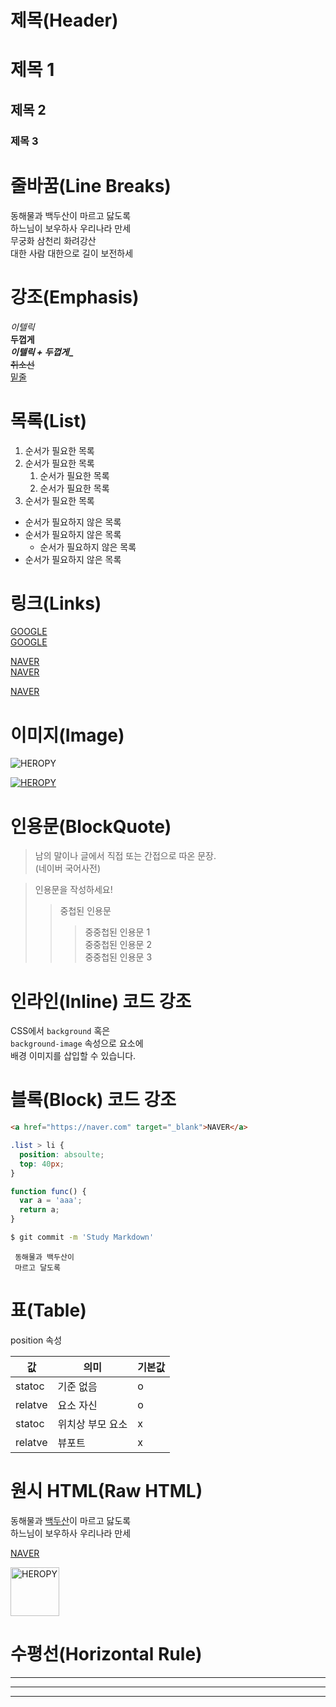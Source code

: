 # 제목(Header)

# 제목 1
## 제목 2
### 제목 3



# 줄바꿈(Line Breaks)

동해물과 백두산이 마르고 닳도록  
하느님이 보우하사 우리나라 만세  
무궁화 삼천리 화려강산</br>
대한 사람 대한으로 길이 보전하세



# 강조(Emphasis)

_이텔릭_  
**두껍게**  
**_이텔릭 + 두껍게__**  
~~취소선~~  
<u>밑줄</u>



# 목록(List)

1. 순서가 필요한 목록
1. 순서가 필요한 목록
      1. 순서가 필요한 목록
      1. 순서가 필요한 목록
1. 순서가 필요한 목록

- 순서가 필요하지 않은 목록
- 순서가 필요하지 않은 목록
    - 순서가 필요하지 않은 목록
- 순서가 필요하지 않은 목록



# 링크(Links)

<a href="https://google.com">GOOGLE</a>  
[GOOGLE](https://google.com)

<a href="https://naver.com" title="NAVER로 이동!">NAVER</a>  
[NAVER](https://naver.com "NAVER로이동!")

<a href="https://naver.com" title="NAVER로 이동!" target="_blank">NAVER</a>  



# 이미지(Image)

![HEROPY](https://heropy.blog/css/images/logo.png)

[![HEROPY](https://heropy.blog/css/images/logo.png)](https://heropy.blog/)



# 인용문(BlockQuote)

> 남의 말이나 글에서 직접 또는 간접으로 따온 문장.  
> (네이버 국어사전)

> 인용문을 작성하세요!  
>>중첩된 인용문
>>> 중중첩된 인용문 1  
>>> 중중첩된 인용문 2  
>>> 중중첩된 인용문 3



# 인라인(Inline) 코드 강조

CSS에서 `background` 혹은  
`background-image` 속성으로 요소에  
배경 이미지를 삽입할 수 있습니다.



# 블록(Block) 코드 강조

```html
<a href="https://naver.com" target="_blank">NAVER</a>  
```

```css
.list > li {
  position: absoulte;
  top: 40px;
}
```

```javascript
function func() {
  var a = 'aaa';
  return a;
}
```

```bash
$ git commit -m 'Study Markdown'
```

```plaintext
 동해물과 백두산이 
 마르고 달도록  
```



# 표(Table)

position 속성

값 | 의미 | 기본값
--|--|--  
statoc | 기준 없음 | o
relatve | 요소 자신 | o
statoc | 위치상 부모 요소 | x
relatve | 뷰포트 | x 




# 원시 HTML(Raw HTML)

동해물과 <span style="text-decoration: underline;">백두산</span>이 마르고 닳도록<br/>
하느님이 보우하사 우리나라 만세

<a href="https://naver.com" target="_blank">NAVER</a>  

<img width="78" src="https://heropy.blog/css/images/logo.png" alt="HEROPY">



# 수평선(Horizontal Rule)

---

***
___
